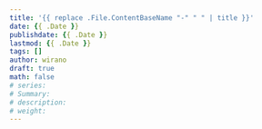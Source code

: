 ```yaml
---
title: '{{ replace .File.ContentBaseName "-" " " | title }}'
date: {{ .Date }}
publishdate: {{ .Date }}
lastmod: {{ .Date }}
tags: []
author: wirano
draft: true
math: false
# series: 
# Summary: 
# description: 
# weight: 
---
```

